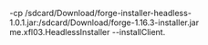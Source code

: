 -cp /sdcard/Download/forge-installer-headless-1.0.1.jar:/sdcard/Download/forge-1.16.3-installer.jar me.xfl03.HeadlessInstaller --installClient.
